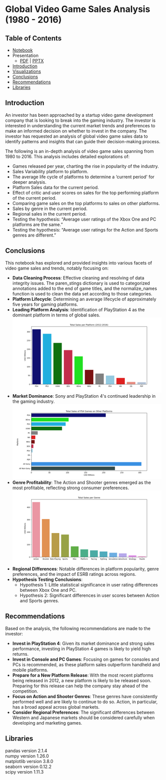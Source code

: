 # Global Video Game Sales Analysis (1980 - 2016)

## Table of Contents

- [Notebook](/EDA.ipynb)
- Presentation
  - [PDF](/presentation_files/presentation.pdf) | [PPTX](/presentation_files/presentation.pptx)
- [Introduction](#introduction)
- [Visualizations](images/)
- [Conclusions](#conclusions)
- [Recommendations](#recommendations)
- [Libraries](#libraries)  

## Introduction

An investor has been approached by a startup video game development company that is looking to break into the gaming industry. The investor is interested in understanding the current market trends and preferences to make an informed decision on whether to invest in the company. The investor has requested an analysis of global video game sales data to identify patterns and insights that can guide their decision-making process.

The following is an in-depth analysis of video game sales spanning from 1980 to 2016. This analysis includes detailed explorations of:

- Games released per year, charting the rise in popularity of the industry.
- Sales Variability platform to platform.
- The average life cycle of platforms to determine a ‘current period' for deeper analysis.
- Platform Sales data for the current period.
- Effect of critic and user scores on sales for the top performing platform of the current period.
- Comparing game sales on the top platforms to sales on other platforms.
- Sales by genre in the current period.
- Regional sales in the current period.
- Testing the hypothesis: “Average user ratings of the Xbox One and PC platforms are the same.”
- Testing the hypothesis: “Average user ratings for the Action and Sports genres are different.”

## Conclusions

This notebook has explored and provided insights into various facets of video game sales and trends, notably focusing on:

- **Data Cleaning Process**: Effective cleaning and resolving of data integrity issues. The paren_stings dictionary is used to categorized annotations added to the end of game titles, and the normalize_names function is used to clean the data set according to those categories.
- **Platform Lifecycle**: Determining an average lifecycle of approximately five years for gaming platforms.
- **Leading Platform Analysis**: Identification of PlayStation 4 as the dominant platform in terms of global sales.
![Sales Per Platform](images/total_sales_per_platform_2012_2016.png)
- **Market Dominance**: Sony and PlayStation 4's continued leadership in the gaming industry.
![PS4 Game Sales Across Platforms](images/total_sales_ps4_games_other_platforms.png)
- **Genre Profitability**: The Action and Shooter genres emerged as the most profitable, reflecting strong consumer preferences.
![Total Sales Per Genre](images/total_sales_per_genre.png)
- **Regional Differences**: Notable differences in platform popularity, genre preferences, and the impact of ESRB ratings across regions.
- **Hypothesis Testing Conclusions**:
  - Hypothesis 1: Little statistical significance in user rating differences between Xbox One and PC.
  - Hypothesis 2: Significant differences in user scores between Action and Sports genres.

## Recommendations

Based on the analysis, the following recommendations are made to the investor:

- **Invest in PlayStation 4**: Given its market dominance and strong sales performance, investing in PlayStation 4 games is likely to yield high returns.
- **Invest in Console and PC Games**: Focusing on games for consoles and PCs is recommended, as these platform sales outperform handheld and mobile platforms.
- **Prepare for a New Platform Release**: With the most recent platforms being released in 2012, a new platform is likely to be released soon. Preparing for this release can help the company stay ahead of the competition.
- **Focus on Action and Shooter Genres**: These genres have consistently performed well and are likely to continue to do so. Action, in particular, has a broad appeal across global markets.
- **Consider Regional Preferences**: The significant differences between Western and Japanese markets should be considered carefully when developing and marketing games.

## Libraries

pandas version 2.1.4  
numpy version 1.26.0  
matplotlib version 3.8.0  
seaborn version 0.12.2  
scipy version 1.11.3  
